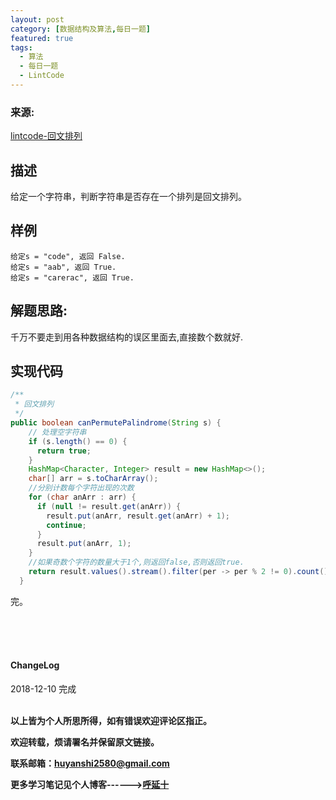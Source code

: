 ```yaml
---
layout: post
category: [数据结构及算法,每日一题]
featured: true
tags:
  - 算法
  - 每日一题
  - LintCode
---
```


### 来源:   
<a href="https://www.lintcode.com/problem/palindrome-permutation/note/156668">lintcode-回文排列</a>  
## 描述
给定一个字符串，判断字符串是否存在一个排列是回文排列。

## 样例
```
给定s = "code", 返回 False.
给定s = "aab", 返回 True.
给定s = "carerac", 返回 True.
```

## 解题思路:
千万不要走到用各种数据结构的误区里面去,直接数个数就好.
## 实现代码

```java
/**
 * 回文排列
 */
public boolean canPermutePalindrome(String s) {
    // 处理空字符串
    if (s.length() == 0) {
      return true;
    }
    HashMap<Character, Integer> result = new HashMap<>();
    char[] arr = s.toCharArray();
    //分别计数每个字符出现的次数
    for (char anArr : arr) {
      if (null != result.get(anArr)) {
        result.put(anArr, result.get(anArr) + 1);
        continue;
      }
      result.put(anArr, 1);
    }
    //如果奇数个字符的数量大于1个,则返回false,否则返回true.
    return result.values().stream().filter(per -> per % 2 != 0).count() <= 1;
  }

```

完。

<br>
<br>
<br>
<h4>ChangeLog</h4>
2018-12-10 完成
<br>
<br>


**以上皆为个人所思所得，如有错误欢迎评论区指正。**

**欢迎转载，烦请署名并保留原文链接。**

**联系邮箱：huyanshi2580@gmail.com**

**更多学习笔记见个人博客------><a href="{{ site.baseurl }}/">呼延十</a>**
